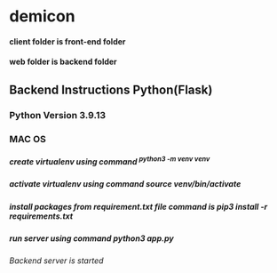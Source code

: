 # demicon

#### client folder is front-end folder
#### web folder is backend folder

## Backend Instructions Python(Flask)

### Python Version **3.9.13**

### MAC OS
##### create virtualenv using command <sup>python3 -m venv venv</sup>
##### activate virtualenv using command **source venv/bin/activate**
##### install packages from requirement.txt file command is **pip3 install -r requirements.txt**
##### run server using command **python3 app.py**

###### Backend server is started

